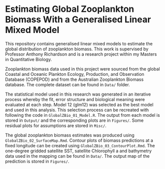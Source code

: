 # Estimating Global Zooplankton Biomass With a Generalised Linear Mixed Model
This repository contains generalised linear mixed models to estimate the global distribution of zooplankton biomass. This work is supervised by Professor Anthony Richardson and is a research project within my Masters in Quantitative Biology. 
 
Zooplankton biomass data used in this project were sourced from the global Coastal and Oceanic Plankton Ecology, Production, and Observation Database (COPEPOD) and from the Australian Zooplankton Biomass database. The complete dataset can be found in `Data/` folder.

The statistical model used in this research was generated in an iterative process whereby the fit, error structure and biological meaning were evaluated at each step. Model 12 (glm12) was selected as the best model and used in this analysis. This selection process can be recreated with following the code in `GlobalZBio_01_Model.R`. The output from each model is stored in `Output/` and the corresponding plots are in `Figures/`. Some residual plots for assumptions are stored in `Misc/`. 

The global zooplankton biomass estimates was produced using `GlobalZBio_02_SurfaceMap.Rmd`. Contour plots of biomass predictions at a fixed longitude can be created using `GlobalZBio_03_ContourPlot.Rmd`. The one-degree gridded satellite SST, satellite Chlorophyll a and bathymetry data used in the mapping can be found in `Data/`. The output map of the prediction is stored in `Figures/`.

